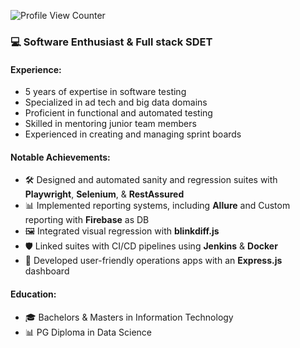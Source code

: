 ![Profile View Counter](https://komarev.com/ghpvc/?username=bosco98)

### 💻 Software Enthusiast & Full stack SDET

#### Experience:
- 5 years of expertise in software testing
- Specialized in ad tech and big data domains
- Proficient in functional and automated testing
- Skilled in mentoring junior team members
- Experienced in creating and managing sprint boards

#### Notable Achievements:
- 🛠️ Designed and automated sanity and regression suites with **Playwright**, **Selenium**, & **RestAssured**
- 📊 Implemented reporting systems, including **Allure** and Custom reporting with **Firebase** as DB
- 🖼️ Integrated visual regression with **blinkdiff.js**
- 🛡️ Linked suites with CI/CD pipelines using **Jenkins** & **Docker**
- 📱 Developed user-friendly operations apps with an **Express.js** dashboard

#### Education:
- 🎓 Bachelors & Masters in Information Technology
- 📊 PG Diploma in Data Science
